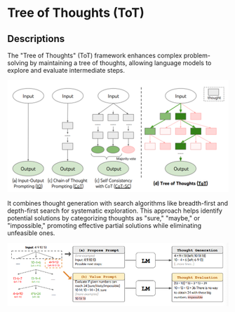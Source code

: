 # Tree of Thoughts (ToT)

## Descriptions

The "Tree of Thoughts" (ToT) framework enhances complex problem-solving by maintaining a tree of thoughts, allowing language models to explore and evaluate intermediate steps.

![](tree_of_thoughts/image2.png)

It combines thought generation with search algorithms like breadth-first and depth-first search for systematic exploration. This approach helps identify potential solutions by categorizing thoughts as "sure," "maybe," or "impossible," promoting effective partial solutions while eliminating unfeasible ones.

![](tree_of_thoughts/image1.png)
